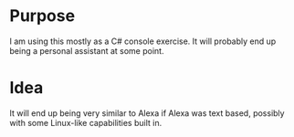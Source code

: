 # Purpose
I am using this mostly as a C# console exercise. It will probably end up being a personal assistant at some point. 
# Idea
It will end up being very similar to Alexa if Alexa was text based, possibly with some Linux-like capabilities built in.